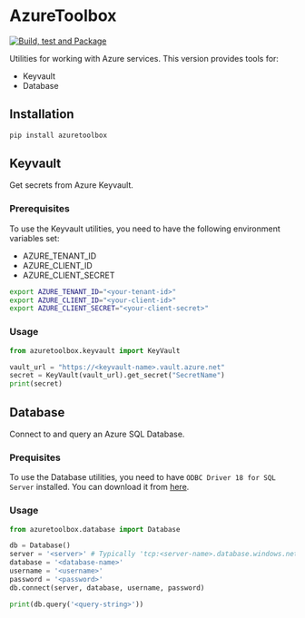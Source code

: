 # AzureToolbox

[![Build, test and Package](https://github.com/ciuliene/azuretoolbox/actions/workflows/CICD.yml/badge.svg)](https://github.com/ciuliene/azuretoolbox/actions/workflows/CICD.yml)

Utilities for working with Azure services. This version provides tools for:

- Keyvault
- Database

## Installation

```bash
pip install azuretoolbox
```

## Keyvault

Get secrets from Azure Keyvault.

### Prerequisites

To use the Keyvault utilities, you need to have the following environment variables set:

- AZURE_TENANT_ID
- AZURE_CLIENT_ID
- AZURE_CLIENT_SECRET

```sh
export AZURE_TENANT_ID="<your-tenant-id>"
export AZURE_CLIENT_ID="<your-client-id>"
export AZURE_CLIENT_SECRET="<your-client-secret>"
```

### Usage

```python
from azuretoolbox.keyvault import KeyVault

vault_url = "https://<keyvault-name>.vault.azure.net"
secret = KeyVault(vault_url).get_secret("SecretName")
print(secret)
```

## Database

Connect to and query an Azure SQL Database.

### Prequisites

To use the Database utilities, you need to have `ODBC Driver 18 for SQL Server` installed. You can download it from [here](https://learn.microsoft.com/en-us/sql/connect/odbc/microsoft-odbc-driver-for-sql-server?view=sql-server-ver16).

### Usage

```python
from azuretoolbox.database import Database

db = Database()
server = '<server>' # Typically 'tcp:<server-name>.database.windows.net,1433'
database = '<database-name>'
username = '<username>'
password = '<password>'
db.connect(server, database, username, password)

print(db.query('<query-string>'))
```